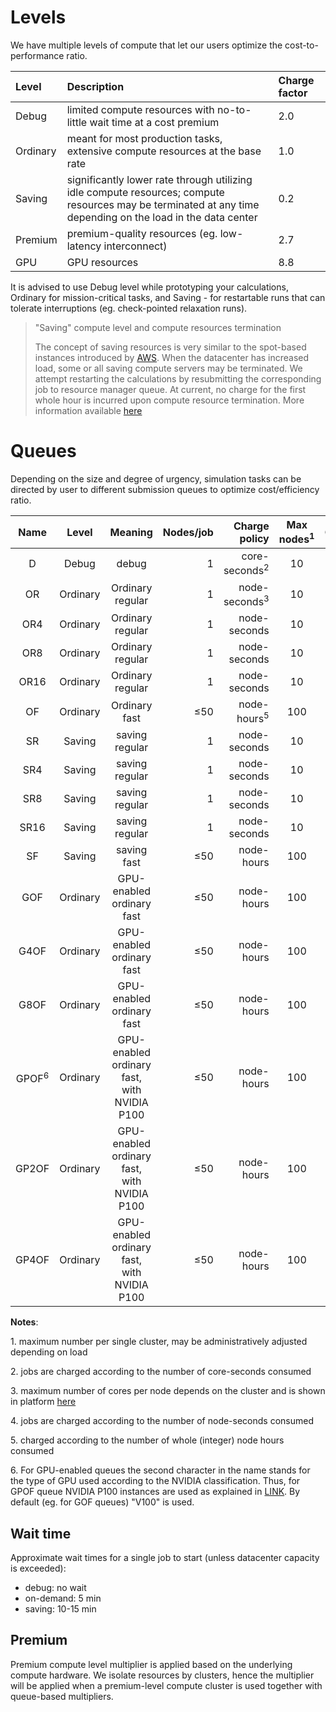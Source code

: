 # Levels

We have multiple levels of compute that let our users optimize the cost-to-performance ratio.

|Level     |Description | Charge factor|
|:---------|:-----------|:-------------|
| Debug    | limited compute resources with no-to-little wait time at a cost premium       |2.0
| Ordinary | meant for most production tasks, extensive compute resources at the base rate  |1.0
| Saving   | significantly lower rate through utilizing idle compute resources; compute resources may be terminated at any time depending on the load in the data center   |0.2
| Premium  | premium-quality resources (eg. low-latency interconnect)   | 2.7
| GPU      | GPU resources   | 8.8

It is advised to use Debug level while prototyping your calculations, Ordinary for mission-critical tasks, and Saving - for restartable runs that can tolerate interruptions (eg. check-pointed relaxation runs).

> &quot;Saving&quot; compute level and compute resources termination
> 
> The concept of saving resources is very similar to the spot-based instances introduced by [AWS](https://aws.amazon.com/ec2/spot/). When the datacenter has increased load, some or all saving compute servers may be terminated. We attempt restarting the calculations by resubmitting the corresponding job to resource manager queue. At current, no charge for the first whole hour is incurred upon compute resource termination. More information available [here](../cli/jobs.md#job-termination)

# Queues

Depending on the size and degree of urgency, simulation tasks can be directed by user to different submission queues to optimize cost/efficiency ratio.

| Name                           | Level       | Meaning                                     | Nodes/job        | Charge policy                          | Max nodes<sup class="c-red">1</sup> | Cores/Node                    | GPU/Node       |
| :-----------------:            | :---------: | :---------------:                           | ---------------: | --------------------------:            | :--------------------:              | :------------:                | :------------: |
| D                              | Debug       | debug                                       | 1                | core-seconds<sup class="c-red">2</sup> | 10                                  | 8                             | -              |
| OR                             | Ordinary    | Ordinary regular                            | 1                | node-seconds<sup class="c-red">3</sup> | 10                                  | MAX<sup class="c-red">4</sup> | -              |
| OR4                            | Ordinary    | Ordinary regular                            | 1                | node-seconds                           | 10                                  | 4                             | -              |
| OR8                            | Ordinary    | Ordinary regular                            | 1                | node-seconds                           | 10                                  | 8                             | -              |
| OR16                           | Ordinary    | Ordinary regular                            | 1                | node-seconds                           | 10                                  | 16                            | -              |
| OF                             | Ordinary    | Ordinary fast                               | &le;50           | node-hours<sup class="c-red">5</sup>   | 100                                 | MAX                           | -              |
| SR                             | Saving      | saving regular                              | 1                | node-seconds                           | 10                                  | MAX                           | -              |
| SR4                            | Saving      | saving regular                              | 1                | node-seconds                           | 10                                  | 4                             | -              |
| SR8                            | Saving      | saving regular                              | 1                | node-seconds                           | 10                                  | 8                             | -              |
| SR16                           | Saving      | saving regular                              | 1                | node-seconds                           | 10                                  | 16                            | -              |
| SF                             | Saving      | saving fast                                 | &le;50           | node-hours                             | 100                                 | MAX                           | -              |
| GOF                            | Ordinary    | GPU-enabled ordinary fast                   | &le;50           | node-hours                             | 100                                 | MAX                           | 1              |
| G4OF                           | Ordinary    | GPU-enabled ordinary fast                   | &le;50           | node-hours                             | 100                                 | MAX                           | 4              |
| G8OF                           | Ordinary    | GPU-enabled ordinary fast                   | &le;50           | node-hours                             | 100                                 | MAX                           | 8              |
| GPOF<sup class="c-red">6</sup> | Ordinary    | GPU-enabled ordinary fast, with NVIDIA P100 | &le;50           | node-hours                             | 100                                 | MAX                           | 1              |
| GP2OF                          | Ordinary    | GPU-enabled ordinary fast, with NVIDIA P100 | &le;50           | node-hours                             | 100                                 | MAX                           | 2              |
| GP4OF                          | Ordinary    | GPU-enabled ordinary fast, with NVIDIA P100 | &le;50           | node-hours                             | 100                                 | MAX                           | 4              |


**Notes**:

<span class="c-red">1</span>. maximum number per single cluster, may be administratively adjusted depending on load

<span class="c-red">2</span>. jobs are charged according to the number of core-seconds consumed

<span class="c-red">3</span>. maximum number of cores per node depends on the cluster and is shown in platform [here](https://platform.exabyte.io/clusters)

<span class="c-red">4</span>. jobs are charged according to the number of node-seconds consumed

<span class="c-red">5</span>. charged according to the number of whole (integer) node hours consumed

<span class="c-red">6</span>. For GPU-enabled queues the second character in the name stands for the type of GPU used according to the NVIDIA classification. Thus, for GPOF queue NVIDIA P100 instances are used as explained in [LINK](./hardware/#hardware-specifications). By default (eg. for GOF queues) "V100" is used.

## Wait time

Approximate wait times for a single job to start (unless datacenter capacity is exceeded):

- debug: no wait
- on-demand: 5 min
- saving: 10-15 min

## Premium

Premium compute level multiplier is applied based on the underlying compute hardware. We isolate resources by clusters, hence the multiplier will be applied when a premium-level compute cluster is used together with queue-based multipliers.
